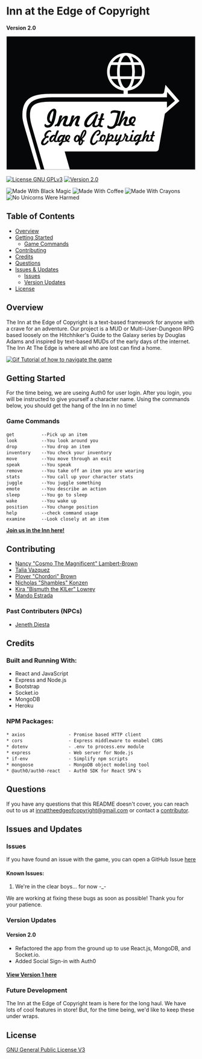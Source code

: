 # Inn at the Edge of Copyright
**Version 2.0**

[![Inn at the Edge of Copyright logo](./documentation/master-logo-black-background.png)](https://innattheedge.herokuapp.com/)

[![License GNU GPLv3](https://img.shields.io/badge/License-GNU%20GPLv3-orange)](./LICENSE)
[![Version 2.0](https://img.shields.io/badge/Version-V2.0-blue)](#version-updates)

![Made With Black Magic](https://img.shields.io/badge/Made%20With-Black%20Magic-8b008b)
![Made With Coffee](https://img.shields.io/badge/Made%20With-Coffee-a27250)
![Made With Crayons](https://img.shields.io/badge/Made%20With-Crayons-ff69b4)
![No Unicorns Were Harmed](https://img.shields.io/badge/No%20Unicorns-Were%20Harmed-ffd9ff)

## Table of Contents
 * [Overview](#overview)
 * [Getting Started](#getting-started)
   * [Game Commands](#game-commands)
 * [Contributing](#contributing)
 * [Credits](#credits)
 * [Questions](#questions)
 * [Issues & Updates](#issues-and-updates)
   * [Issues](#issues)
   * [Version Updates](#version-updates)
 * [License](#license)

## Overview

The Inn at the Edge of Copyright is a text-based framework for anyone with a crave for an adventure. Our project is a MUD or Multi-User-Dungeon RPG based loosely on the Hitchhiker's Guide to the Galaxy series by Douglas Adams and inspired by text-based MUDs of the early days of the internet. The Inn At The Edge is where all who are lost can find a home.

[![Gif Tutorial of how to navigate the game](./documentation/tutorial.gif)](https://innattheedge.herokuapp.com/)

## Getting Started

For the time being, we are useing Auth0 for user login. After you login, you will be instructed to give yourself a character name. Using the commands below, you should get the hang of the Inn in no time!

### Game Commands

```
get          --Pick up an item
look         --You look around you
drop         --You drop an item
inventory    --You check your inventory
move         --You move through an exit
speak        --You speak
remove       --You take off an item you are wearing
stats        --You call up your character stats
juggle       --You juggle something
emote        --You describe an action
sleep        --You go to sleep
wake         --You wake up
position     --You change position
help         --check command usage
examine      --Look closely at an item
```

[**Join us in the Inn here!**](https://innattheedge.herokuapp.com)

## Contributing

* [Nancy "Cosmo The Magnificent" Lambert-Brown](https://github.com/n-lambert)
* [Talia Vazquez](https://github.com/taliavazquez)
* [Plover "Chordori" Brown](https://github.com/rebgrasshopper)
* [Nicholas "Shambles" Konzen](https://github.com/NTKonzen)
* [Kira "Bismuth the KILer" Lowrey](https://github.com/KILowrey)
* [Mando Estrada](https://github.com/Mando619)

### Past Contributers (NPCs)
* [Jeneth Diesta](https://github.com/jen6one9)

## Credits

### Built and Running With:

* React and JavaScript
* Express and Node.js
* Bootstrap
* Socket.io
* MongoDB
* Heroku

### NPM Packages:

```
* axios                - Promise based HTTP client
* cors                 - Express middleware to enabel CORS
* dotenv               - .env to process.env module
* express              - Web server for Node.js
* if-env               - Simplify npm scripts
* mongoose             - MongoDB object modeling tool
* @auth0/auth0-react   - Auth0 SDK for React SPA's
```

## Questions

If you have any questions that this README doesn't cover, you can reach out to us at [innattheedgeofcopyright@gmail.com](mailto:innattheedgeofcopyright@gmail.com) or contact a [contributor](#contributing).

## Issues and Updates

### Issues

If you have found an issue with the game, you can open a GitHub Issue [here](https://github.com/n-lambert/Inn-At-The-Edge-of-Copyright/issues)

#### Known Issues:

 1. We're in the clear boys... for now -_-

We are working at fixing these bugs as soon as possible! Thank you for your patience.

### Version Updates

#### Version 2.0

* Refactored the app from the ground up to use React.js, MongoDB, and Socket.io.
* Added Social Sign-in with Auth0

#### [View Version 1 here](https://github.com/n-lambert/Inn-At-The-Edge-of-Copyright/tree/V1)

### Future Development

The Inn at the Edge of Copyright team is here for the long haul. We have lots of cool features in store! But, for the time being, we'd like to keep these under wraps.

## License

[GNU General Public License V3](LICENSE)